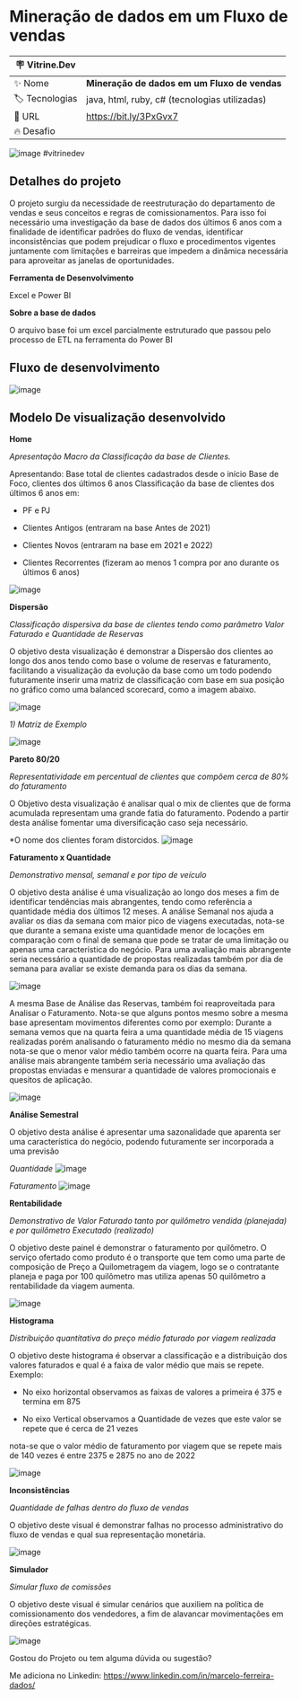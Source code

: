 # Mineração de dados em um Fluxo de vendas


| :placard: Vitrine.Dev |     |
| -------------  | --- |
| :sparkles: Nome        | **Mineração de dados em um Fluxo de vendas**
| :label: Tecnologias | java, html, ruby, c# (tecnologias utilizadas)
| :rocket: URL         | https://bit.ly/3PxGvx7
| :fire: Desafio     |

<!-- Inserir imagem com a #vitrinedev ao final do link -->
![image](https://user-images.githubusercontent.com/44843566/207916261-e32c8278-1ffb-47c4-bb9e-f386de07de51.png)
#vitrinedev

## Detalhes do projeto

O projeto surgiu da necessidade de reestruturação do departamento de vendas e seus conceitos e regras de comissionamentos. Para isso foi necessário uma investigação da base de dados dos últimos 6 anos com a finalidade de identificar padrões do fluxo de vendas, identificar inconsistências que podem prejudicar o fluxo e procedimentos vigentes juntamente com limitações e barreiras que impedem a dinâmica necessária para aproveitar as janelas de oportunidades.

**Ferramenta de Desenvolvimento**

 Excel e Power BI

**Sobre a base de dados**

O arquivo base foi um excel parcialmente estruturado que passou pelo processo de ETL na ferramenta do Power BI


## Fluxo de desenvolvimento
![image](https://user-images.githubusercontent.com/44843566/207919907-19af2b85-cfa3-4edb-86b3-68a8fb8b4992.png)


## Modelo De visualização desenvolvido


**Home**

*Apresentação Macro da Classificação da base de Clientes.* 

Apresentando:
Base total de clientes cadastrados desde o início
Base de Foco, clientes dos últimos 6 anos
Classificação da base de clientes dos últimos 6 anos em:

 * PF e PJ
  
 * Clientes Antigos (entraram na base Antes de 2021)
  
 * Clientes Novos (entraram na base em 2021 e 2022)
  
 * Clientes Recorrentes (fizeram ao menos 1 compra por ano durante os últimos 6 anos)
  

![image](https://user-images.githubusercontent.com/44843566/207936329-daaa0125-3be2-41e9-a62d-26e85fc470ef.png)




**Dispersão**


*Classificação dispersiva da base de clientes tendo como parâmetro Valor Faturado e Quantidade de Reservas*

O objetivo desta visualização é demonstrar a Dispersão dos clientes ao longo dos anos tendo como base o volume de reservas e faturamento, facilitando a visualização da evolução da base como um todo podendo futuramente inserir uma matriz de classificação com base em sua posição no gráfico como uma balanced scorecard, como a imagem abaixo.

![image](https://user-images.githubusercontent.com/44843566/207947628-95ab2987-84d5-4722-a997-0122b01a59a2.png)





*1) Matriz de Exemplo*

![image](https://user-images.githubusercontent.com/44843566/207946795-f6cd6f3b-56c5-4f90-9f05-249c7879ae3e.png)



**Pareto 80/20**

*Representatividade em percentual de clientes que compõem cerca de 80% do faturamento*

O Objetivo desta visualização é analisar qual o mix de clientes que de forma acumulada representam uma grande fatia do faturamento. Podendo a partir desta análise fomentar uma diversificação caso seja necessário.


*O nome dos clientes foram distorcidos.
![image](https://user-images.githubusercontent.com/44843566/207952491-a1321180-f43b-414b-bffd-d0481a465bd8.png)


**Faturamento x Quantidade**

*Demonstrativo mensal, semanal e por tipo de veículo*

O objetivo desta análise é uma visualização ao longo dos meses a fim de identificar tendências mais abrangentes, tendo como referência a quantidade média dos últimos 12 meses. A análise Semanal nos ajuda a avaliar os dias da semana com maior pico de viagens executadas, nota-se que durante a semana existe uma quantidade menor de locações em comparação com o final de semana que pode se tratar de uma limitação ou apenas uma característica do negócio. Para uma avaliação mais abrangente seria necessário a quantidade de propostas realizadas também por dia de semana para avaliar se existe demanda para os dias da semana.

![image](https://user-images.githubusercontent.com/44843566/207962944-143a1a51-117d-4a26-83a1-d8f2bec900ba.png)


A mesma Base de Análise das Reservas, também foi reaproveitada para Analisar o Faturamento. Nota-se que alguns pontos mesmo sobre a mesma base apresentam movimentos diferentes como por exemplo: Durante a semana vemos que na quarta feira a uma quantidade média de 15 viagens realizadas porém analisando o faturamento médio no mesmo dia da semana nota-se que o menor valor médio também ocorre na quarta feira. Para uma análise mais abrangente também seria necessário uma avaliação das propostas enviadas e mensurar a quantidade de valores promocionais e quesitos de aplicação.

![image](https://user-images.githubusercontent.com/44843566/207965625-6566cb94-5142-4a02-a087-035df9508857.png)



**Análise Semestral**

O objetivo desta análise é apresentar uma sazonalidade que aparenta ser uma característica do negócio, podendo futuramente ser incorporada a uma previsão

*Quantidade*
![image](https://user-images.githubusercontent.com/44843566/207968549-cc8a446d-101a-41a7-856b-468455feecaa.png)

*Faturamento*
![image](https://user-images.githubusercontent.com/44843566/207968777-bc062e54-e4ea-44e7-bf04-d5d0c72a7d8d.png)


**Rentabilidade**

*Demonstrativo de Valor Faturado tanto por quilômetro vendida (planejada) e por quilômetro Executado (realizado)*

O objetivo deste painel é demonstrar o faturamento por quilômetro. O serviço ofertado como produto é o transporte que tem como uma parte de composição de Preço a Quilometragem da viagem, logo se o contratante planeja e paga por 100 quilômetro mas utiliza apenas 50 quilômetro a rentabilidade da viagem aumenta.


![image](https://user-images.githubusercontent.com/44843566/207971284-65790e95-ef1e-48f4-a0be-3d258edd8bd9.png)



**Histograma**

*Distribuição quantitativa do preço médio faturado por viagem realizada*

O objetivo deste histograma é observar a classificação e a distribuição dos valores faturados e qual é a faixa de valor médio que mais se repete.
Exemplo: 

  * No eixo horizontal observamos as faixas de valores a primeira é 375 e termina em 875
  
  * No eixo Vertical observamos a Quantidade de vezes que este valor se repete que é cerca de 21 vezes
  
nota-se que o valor médio de faturamento por viagem que se repete mais de 140 vezes é entre 2375 e 2875 no ano de 2022


![image](https://user-images.githubusercontent.com/44843566/207976784-5c91df8f-7f39-4ec1-861a-5c758bfb448e.png)


**Inconsistências**

*Quantidade de falhas dentro do fluxo de vendas*

O objetivo deste visual é demonstrar falhas no processo administrativo do fluxo de vendas e qual sua representação monetária.

![image](https://user-images.githubusercontent.com/44843566/207978203-c52f9e53-0001-45c0-ab2c-74a3fd00dcd0.png)


**Simulador**

*Simular fluxo de comissões*

O objetivo deste visual é simular cenários que auxiliem na política de comissionamento dos vendedores, a fim de alavancar movimentações em direções estratégicas.

![image](https://user-images.githubusercontent.com/44843566/207979210-d311c00f-097b-4508-b926-c2feb8024c43.png)


Gostou do Projeto ou tem alguma dúvida ou sugestão? 

Me adiciona no Linkedin: https://www.linkedin.com/in/marcelo-ferreira-dados/

